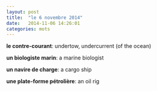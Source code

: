 ```yaml
---
layout: post
title:  "le 6 novembre 2014"
date:   2014-11-06 14:26:01
categories: mots
---
```


**le contre-courant**: undertow, undercurrent (of the ocean)

**un biologiste marin**: a marine biologist

**un navire de charge**: a cargo ship

**une plate-forme pétrolière**: an oil rig
